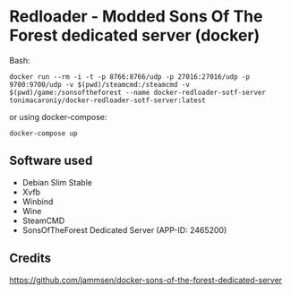 # Redloader - Modded Sons Of The Forest dedicated server (docker)

Bash:

```console
docker run --rm -i -t -p 8766:8766/udp -p 27016:27016/udp -p 9700:9700/udp -v $(pwd)/steamcmd:/steamcmd -v $(pwd)/game:/sonsoftheforest --name docker-redloader-sotf-server tonimacaroniy/docker-redloader-sotf-server:latest
```
or using docker-compose:
```console
docker-compose up
```

## Software used

- Debian Slim Stable
- Xvfb
- Winbind
- Wine
- SteamCMD
- SonsOfTheForest Dedicated Server (APP-ID: 2465200)

## Credits
https://github.com/jammsen/docker-sons-of-the-forest-dedicated-server
